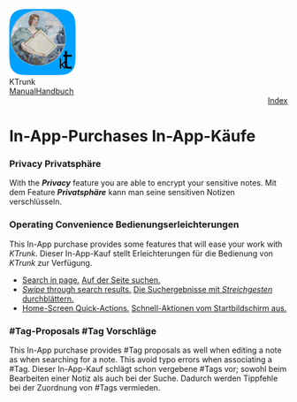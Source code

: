 <div class="logoRow">
  <div class="logoColumn logoColumnLeft">
    <img src="./../logo120.png">
  </div>
  <div class="logoColumn logoColumnRight">
    <div class="vCentered">
      <div class="logoTitle">KTrunk</div>
      <div class="logoTitle"><a href="./../Manual.html"><span class="en">Manual</span><span class="de">Handbuch</span></a></div>
      <div class="logoDescription" style="text-align: right;"><a href="Index.html">Index</a></div>
    </div>
  </div>
</div>
<h1>
  <span class="en">In-App-Purchases</span>
  <span class="de">In-App-Käufe</span>
</h1>

<h3>
  <span class="en">Privacy</span>
  <span class="de">Privatsphäre</span>
</h3>
<p>
  <span class="en">With the <b><i>Privacy</i></b> feature you are able to encrypt your sensitive notes.</span>
  <span class="de">Mit dem Feature <b><i>Privatsphäre</i></b> kann man seine sensitiven Notizen verschlüsseln.</span>
</p>

<h3>
  <span class="en">Operating Convenience</span>
  <span class="de">Bedienungserleichterungen</span>
</h3>
<p>
  <span class="en">This In-App purchase provides some features that will ease your work with <em>KTrunk</em>.</span>
  <span class="de">Dieser In-App-Kauf stellt Erleichterungen für die Bedienung von <em>KTrunk</em> zur Verfügung.</span>
</p>
<ul>
  <li>
    <span class="en"><a href="./FurtherActions.html#SearchInPage">Search in page.</a></span>
    <span class="de"><a href="./FurtherActions.html#SearchInPage">Auf der Seite suchen.</a></span>
  </li>
  <li>
    <span class="en"><a href="./TipsAndTricks.html#SwipeSearchResults"><em>Swipe</em> through search results.</a></span>
    <span class="de"><a href="./TipsAndTricks.html#SwipeSearchResults">Die Suchergebnisse mit <em>Streichgesten</em> durchblättern.</a></span>
  </li>
  <li>
    <span class="en"><a href="./TipsAndTricks.html#HomeScreenQuickActions">Home-Screen Quick-Actions.</a></span>
    <span class="de"><a href="./TipsAndTricks.html#HomeScreenQuickActions">Schnell-Aktionen vom Startbildschirm aus.</a></span>
  </li>
</ul>
<p>

<h3>
  <span class="en">#Tag-Proposals</span>
  <span class="de">#Tag Vorschläge</span>
</h3>
<p>
  <span class="en">This In-App purchase provides #Tag proposals as well when editing a note as when searching for a note. This avoid typo errors when associating a #Tag.</span>
  <span class="de">Dieser In-App-Kauf schlägt schon vergebene #Tags vor; sowohl beim Bearbeiten einer Notiz als auch bei der Suche. Dadurch werden Tippfehle bei der Zuordnung von #Tags vermieden.</span>
</p>
